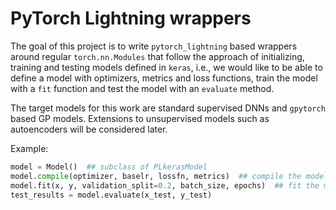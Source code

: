 # PyTorch Lightning wrappers 

The goal of this project is to write `pytorch_lightning` based wrappers around regular `torch.nn.Modules` that follow the approach of initializing, training and testing models defined in `keras`, i.e., we would like to be able to define a model with optimizers, metrics and loss functions, train the model with a `fit` function and test the model with an `evaluate` method. 

The target models for this work are standard supervised DNNs and `gpytorch` based GP models. Extensions to unsupervised models such as autoencoders will be considered later. 

Example: 

```python
model = Model()  ## subclass of PLkerasModel
model.compile(optimizer, baselr, lossfn, metrics)  ## compile the model with an optimizer, loss function and a dictionary of metrics
model.fit(x, y, validation_split=0.2, batch_size, epochs)  ## fit the model by passing data as either `torch.Tensor` or `numpy.ndarray`. 
test_results = model.evaluate(x_test, y_test) 
```
